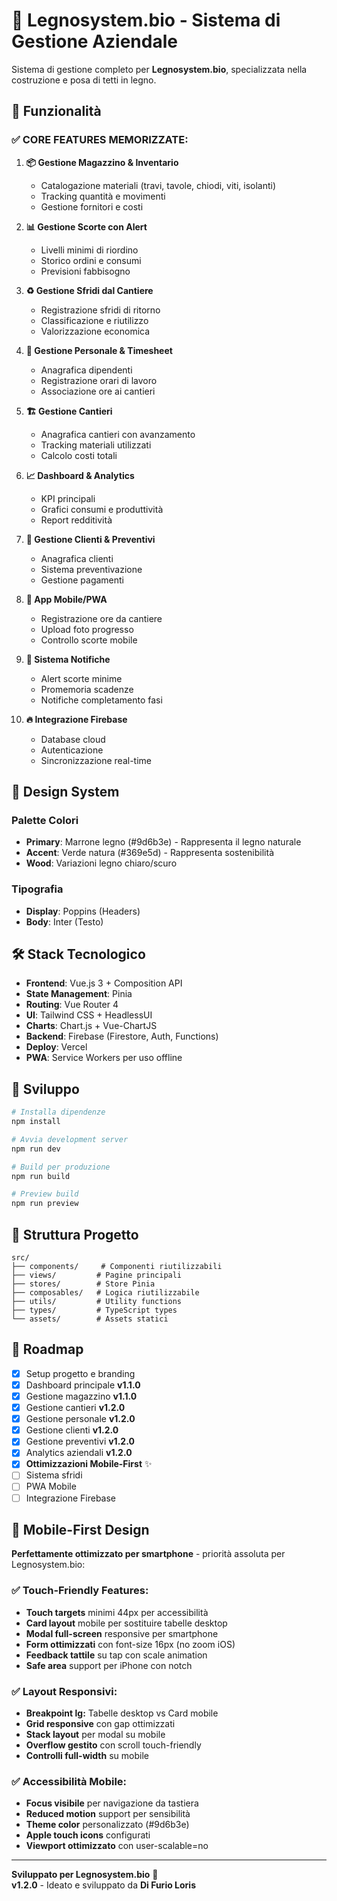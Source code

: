 # 🌿 Legnosystem.bio - Sistema di Gestione Aziendale

Sistema di gestione completo per **Legnosystem.bio**, specializzata nella costruzione e posa di tetti in legno.

## 🎯 Funzionalità

### ✅ **CORE FEATURES MEMORIZZATE:**

1. **📦 Gestione Magazzino & Inventario**
   - Catalogazione materiali (travi, tavole, chiodi, viti, isolanti)
   - Tracking quantità e movimenti
   - Gestione fornitori e costi

2. **📊 Gestione Scorte con Alert**
   - Livelli minimi di riordino
   - Storico ordini e consumi
   - Previsioni fabbisogno

3. **♻️ Gestione Sfridi dal Cantiere**
   - Registrazione sfridi di ritorno
   - Classificazione e riutilizzo
   - Valorizzazione economica

4. **👥 Gestione Personale & Timesheet**
   - Anagrafica dipendenti
   - Registrazione orari di lavoro
   - Associazione ore ai cantieri

5. **🏗️ Gestione Cantieri**
   - Anagrafica cantieri con avanzamento
   - Tracking materiali utilizzati
   - Calcolo costi totali

6. **📈 Dashboard & Analytics**
   - KPI principali
   - Grafici consumi e produttività
   - Report redditività

7. **👤 Gestione Clienti & Preventivi**
   - Anagrafica clienti
   - Sistema preventivazione
   - Gestione pagamenti

8. **📱 App Mobile/PWA**
   - Registrazione ore da cantiere
   - Upload foto progresso
   - Controllo scorte mobile

9. **🔔 Sistema Notifiche**
   - Alert scorte minime
   - Promemoria scadenze
   - Notifiche completamento fasi

10. **🔥 Integrazione Firebase**
    - Database cloud
    - Autenticazione
    - Sincronizzazione real-time

## 🎨 Design System

### Palette Colori
- **Primary**: Marrone legno (#9d6b3e) - Rappresenta il legno naturale
- **Accent**: Verde natura (#369e5d) - Rappresenta sostenibilità
- **Wood**: Variazioni legno chiaro/scuro

### Tipografia
- **Display**: Poppins (Headers)
- **Body**: Inter (Testo)

## 🛠️ Stack Tecnologico

- **Frontend**: Vue.js 3 + Composition API
- **State Management**: Pinia
- **Routing**: Vue Router 4
- **UI**: Tailwind CSS + HeadlessUI
- **Charts**: Chart.js + Vue-ChartJS
- **Backend**: Firebase (Firestore, Auth, Functions)
- **Deploy**: Vercel
- **PWA**: Service Workers per uso offline

## 🚀 Sviluppo

```bash
# Installa dipendenze
npm install

# Avvia development server
npm run dev

# Build per produzione
npm run build

# Preview build
npm run preview
```

## 📁 Struttura Progetto

```
src/
├── components/     # Componenti riutilizzabili
├── views/         # Pagine principali  
├── stores/        # Store Pinia
├── composables/   # Logica riutilizzabile
├── utils/         # Utility functions
├── types/         # TypeScript types
└── assets/        # Assets statici
```

## 🎯 Roadmap

- [x] Setup progetto e branding
- [x] Dashboard principale **v1.1.0**
- [x] Gestione magazzino **v1.1.0**
- [x] Gestione cantieri **v1.2.0**
- [x] Gestione personale **v1.2.0**
- [x] Gestione clienti **v1.2.0** 
- [x] Gestione preventivi **v1.2.0**
- [x] Analytics aziendali **v1.2.0**
- [x] **Ottimizzazioni Mobile-First** ✨
- [ ] Sistema sfridi
- [ ] PWA Mobile
- [ ] Integrazione Firebase

## 📱 Mobile-First Design

**Perfettamente ottimizzato per smartphone** - priorità assoluta per Legnosystem.bio:

### ✅ **Touch-Friendly Features:**
- **Touch targets** minimi 44px per accessibilità
- **Card layout** mobile per sostituire tabelle desktop
- **Modal full-screen** responsive per smartphone
- **Form ottimizzati** con font-size 16px (no zoom iOS)
- **Feedback tattile** su tap con scale animation
- **Safe area** support per iPhone con notch

### ✅ **Layout Responsivi:**
- **Breakpoint lg:** Tabelle desktop vs Card mobile
- **Grid responsive** con gap ottimizzati
- **Stack layout** per modal su mobile
- **Overflow gestito** con scroll touch-friendly
- **Controlli full-width** su mobile

### ✅ **Accessibilità Mobile:**
- **Focus visibile** per navigazione da tastiera
- **Reduced motion** support per sensibilità
- **Theme color** personalizzato (#9d6b3e)
- **Apple touch icons** configurati
- **Viewport ottimizzato** con user-scalable=no

---

**Sviluppato per Legnosystem.bio** 🌿  
**v1.2.0** - Ideato e sviluppato da **Di Furio Loris**
